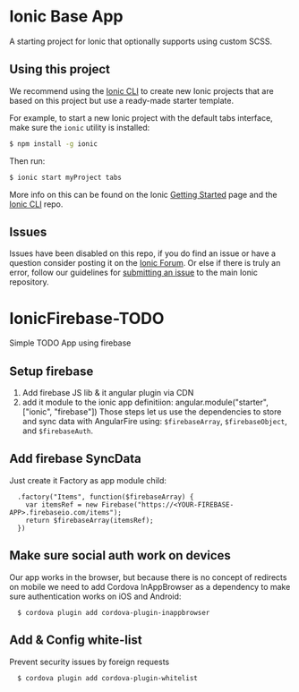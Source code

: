 Ionic Base App
=====================

A starting project for Ionic that optionally supports using custom SCSS.

## Using this project

We recommend using the [Ionic CLI](https://github.com/driftyco/ionic-cli) to create new Ionic projects that are based on this project but use a ready-made starter template.

For example, to start a new Ionic project with the default tabs interface, make sure the `ionic` utility is installed:

```bash
$ npm install -g ionic
```

Then run:

```bash
$ ionic start myProject tabs
```

More info on this can be found on the Ionic [Getting Started](http://ionicframework.com/getting-started) page and the [Ionic CLI](https://github.com/driftyco/ionic-cli) repo.

## Issues
Issues have been disabled on this repo, if you do find an issue or have a question consider posting it on the [Ionic Forum](http://forum.ionicframework.com/).  Or else if there is truly an error, follow our guidelines for [submitting an issue](http://ionicframework.com/submit-issue/) to the main Ionic repository.


# IonicFirebase-TODO
Simple TODO App using firebase

## Setup firebase
1. Add firebase JS lib & it angular plugin via CDN
2. add it module to the ionic app definitiion: angular.module("starter", ["ionic", "firebase"])
Those steps let us use the dependencies to store and sync data with AngularFire using: ```$firebaseArray```, ```$firebaseObject```, and ```$firebaseAuth```.


## Add firebase SyncData
Just create it Factory as app module child:

```
  .factory("Items", function($firebaseArray) {
    var itemsRef = new Firebase("https://<YOUR-FIREBASE-APP>.firebaseio.com/items");
    return $firebaseArray(itemsRef);
  })
```

## Make sure social auth work on devices
Our app works in the browser, but because there is no concept of redirects on mobile we need to add Cordova InAppBrowser as a dependency to make sure authentication works on iOS and Android:

```
  $ cordova plugin add cordova-plugin-inappbrowser
```

## Add & Config white-list
Prevent security issues by foreign requests

```
  $ cordova plugin add cordova-plugin-whitelist
```
